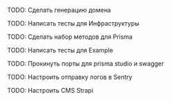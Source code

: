 TODO: Сделать генерацию домена

TODO: Написать тесты для Инфраструктуры

TODO: Сделать набор методов для Prisma

TODO: Написать тесты для Example

TODO: Прокинуть порты для prisma studio и swagger

TODO: Настроить отправку логов в Sentry

TODO: Настроить CMS Strapi

